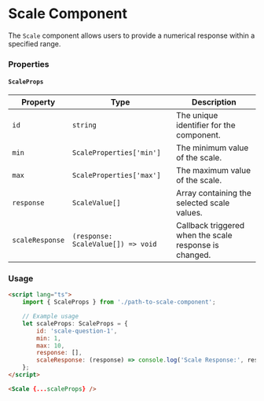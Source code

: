 # Scale Component

The `Scale` component allows users to provide a numerical response within a specified range.

### Properties

#### `ScaleProps`

| Property        | Type                               | Description                                            |
| --------------- | ---------------------------------- | ------------------------------------------------------ |
| `id`            | `string`                           | The unique identifier for the component.               |
| `min`           | `ScaleProperties['min']`           | The minimum value of the scale.                        |
| `max`           | `ScaleProperties['max']`           | The maximum value of the scale.                        |
| `response`      | `ScaleValue[]`                     | Array containing the selected scale values.            |
| `scaleResponse` | `(response: ScaleValue[]) => void` | Callback triggered when the scale response is changed. |

### Usage

```html
<script lang="ts">
	import { ScaleProps } from './path-to-scale-component';

	// Example usage
	let scaleProps: ScaleProps = {
		id: 'scale-question-1',
		min: 1,
		max: 10,
		response: [],
		scaleResponse: (response) => console.log('Scale Response:', response),
	};
</script>

<Scale {...scaleProps} />
```
